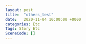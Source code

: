 ```yaml
---
layout: post
title:  "others_test"
date:   2020-11-04 10:00:00 +0000
categories: Etc
Tags: Story Etc
SceneCode: []
---
```

